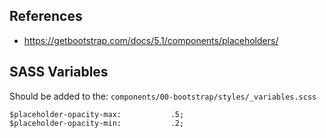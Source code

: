 ## References
* https://getbootstrap.com/docs/5.1/components/placeholders/

## SASS Variables

Should be added to the:
`components/00-bootstrap/styles/_variables.scss`

```
$placeholder-opacity-max:           .5;
$placeholder-opacity-min:           .2;
```
